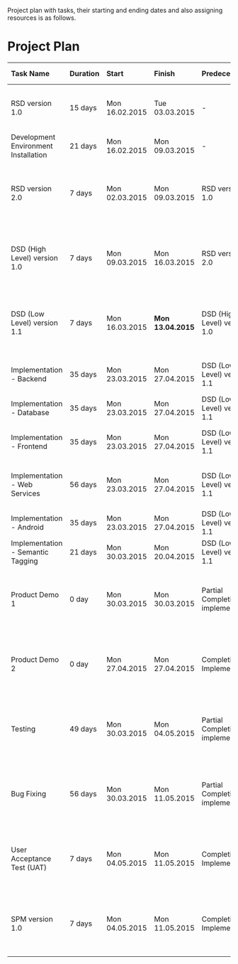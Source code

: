 Project plan with tasks, their starting and ending dates and also assigning resources is as follows.

# Project Plan #
| **Task Name** | **Duration** | **Start** | **Finish** | **Predecessors** | **Resource Names**|
|:--------------|:-------------|:----------|:-----------|:-----------------|:------------------|
| RSD version 1.0 | 15 days      | Mon 16.02.2015 | Tue 03.03.2015 | -                | Munevver, Morteza, Oğuz, <br /> Sezgi, Tuncay |
| Development Environment Installation | 21 days      | Mon 16.02.2015 | Mon 09.03.2015 | -                | Hakan, Oğuz, Haluk|
| RSD version 2.0 | 7 days       | Mon 02.03.2015 | Mon 09.03.2015 | RSD version 1.0  | Münevver, Sezgi, Hakan, <br /> Oğuz, Tuncay, Haluk, <br /> Morteza|
| DSD (High Level) version 1.0 | 7 days       | Mon 09.03.2015 | Mon 16.03.2015 | RSD version 2.0  | Münevver, Sezgi, Hakan, <br /> Oğuz, Tuncay, Haluk, <br /> Morteza|
| DSD (Low Level) version 1.1 | 7 days       | Mon 16.03.2015 | **Mon 13.04.2015** | DSD (High Level) version 1.0 | Münevver, Sezgi, Hakan, <br /> Oğuz, Tuncay, Haluk, <br /> Morteza|
| Implementation - Backend | 35 days      | Mon 23.03.2015 | Mon 27.04.2015 | DSD (Low Level) version 1.1 |  Tuncay, Hakan, Haluk, <br /> Oğuz|
| Implementation - Database | 35 days      | Mon 23.03.2015 | Mon 27.04.2015 | DSD (Low Level) version 1.1 | Hakan, Tuncay     |
| Implementation - Frontend | 35 days      | Mon 23.03.2015 | Mon 27.04.2015 | DSD (Low Level) version 1.1 | Munevver, Oğuz, Morteza,<br /> Sezgi |
| Implementation - Web Services | 56 days      | Mon 23.03.2015 | Mon 27.04.2015 | DSD (Low Level) version 1.1 | Tuncay, Hakan, Haluk, <br /> Oğuz, Münevver|
| Implementation - Android | 35 days      | Mon 23.03.2015 | Mon 27.04.2015 | DSD (Low Level) version 1.1 | Haluk, Sezgi      |
| Implementation - Semantic Tagging | 21 days      | Mon 30.03.2015 | Mon 20.04.2015 | DSD (Low Level) version 1.1 | Tuncay, Munevver, Sezgi|
| Product Demo 1 | 0 day        | Mon 30.03.2015 | Mon 30.03.2015| Partial Completion of implementation | Münevver, Sezgi, Hakan, <br /> Oğuz, Tuncay, Haluk, <br /> Morteza|
| Product Demo 2 | 0 day        | Mon 27.04.2015 | Mon 27.04.2015| Completion of Implementation | Münevver, Sezgi, Hakan, <br /> Oğuz, Tuncay, Haluk, <br /> Morteza|
| Testing       | 49 days      | Mon 30.03.2015 | Mon 04.05.2015 | Partial Completion of implementation | Münevver, Sezgi, Hakan, <br /> Oğuz, Tuncay, Haluk, <br /> Morteza|
| Bug Fixing    | 56 days      | Mon 30.03.2015 | Mon 11.05.2015 | Partial Completion of implementation | Münevver, Sezgi, Hakan, <br /> Oğuz, Tuncay, Haluk, <br /> Morteza|
| User Acceptance Test (UAT) | 7 days       | Mon 04.05.2015 | Mon 11.05.2015 | Completion of Implementation | Münevver, Sezgi, Hakan, <br /> Oğuz, Tuncay, Haluk, <br /> Morteza|
| SPM version 1.0 | 7 days       | Mon 04.05.2015 | Mon 11.05.2015 | Completion of Implementation | Münevver, Sezgi, Hakan, <br /> Oğuz, Tuncay, Haluk, <br /> Morteza|